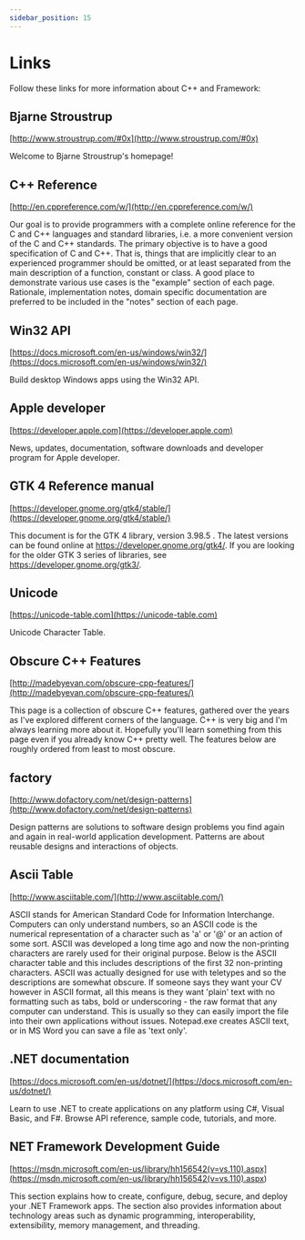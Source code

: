 ```yaml
---
sidebar_position: 15
---
```


# Links

Follow these links for more information about C++ and Framework:

## Bjarne Stroustrup

[http://www.stroustrup.com/#0x](http://www.stroustrup.com/#0x)

Welcome to Bjarne Stroustrup's homepage!

## C++ Reference

[http://en.cppreference.com/w/](http://en.cppreference.com/w/)

Our goal is to provide programmers with a complete online reference for the C and C++ languages and standard libraries, i.e. a more convenient version of the C and C++ standards.
The primary objective is to have a good specification of C and C++. That is, things that are implicitly clear to an experienced programmer should be omitted, or at least separated from the main description of a function, constant or class. A good place to demonstrate various use cases is the "example" section of each page. Rationale, implementation notes, domain specific documentation are preferred to be included in the "notes" section of each page.

## Win32 API

[https://docs.microsoft.com/en-us/windows/win32/](https://docs.microsoft.com/en-us/windows/win32/)

Build desktop Windows apps using the Win32 API.

## Apple developer

[https://developer.apple.com](https://developer.apple.com)

News, updates, documentation, software downloads and developer program for Apple developer.

## GTK 4 Reference manual

[https://developer.gnome.org/gtk4/stable/](https://developer.gnome.org/gtk4/stable/)

This document is for the GTK 4 library, version 3.98.5 . The latest versions can be found online at https://developer.gnome.org/gtk4/. If you are looking for the older GTK 3 series of libraries, see https://developer.gnome.org/gtk3/.

## Unicode

[https://unicode-table.com](https://unicode-table.com)

Unicode Character Table.

## Obscure C++ Features

[http://madebyevan.com/obscure-cpp-features/](http://madebyevan.com/obscure-cpp-features/)

This page is a collection of obscure C++ features, gathered over the years as I've explored different corners of the language. C++ is very big and I'm always learning more about it. Hopefully you'll learn something from this page even if you already know C++ pretty well. The features below are roughly ordered from least to most obscure.

## factory

[http://www.dofactory.com/net/design-patterns](http://www.dofactory.com/net/design-patterns)

Design patterns are solutions to software design problems you find again and again in real-world application development. Patterns are about reusable designs and interactions of objects.

## Ascii Table

[http://www.asciitable.com/](http://www.asciitable.com/)

ASCII stands for American Standard Code for Information Interchange. Computers can only understand numbers, so an ASCII code is the numerical representation of a character such as 'a' or '@' or an action of some sort. ASCII was developed a long time ago and now the non-printing characters are rarely used for their original purpose. Below is the ASCII character table and this includes descriptions of the first 32 non-printing characters. ASCII was actually designed for use with teletypes and so the descriptions are somewhat obscure. If someone says they want your CV however in ASCII format, all this means is they want 'plain' text with no formatting such as tabs, bold or underscoring - the raw format that any computer can understand. This is usually so they can easily import the file into their own applications without issues. Notepad.exe creates ASCII text, or in MS Word you can save a file as 'text only'.

## .NET documentation

[https://docs.microsoft.com/en-us/dotnet/](https://docs.microsoft.com/en-us/dotnet/)

Learn to use .NET to create applications on any platform using C#, Visual Basic, and F#. Browse API reference, sample code, tutorials, and more.

## NET Framework Development Guide

[https://msdn.microsoft.com/en-us/library/hh156542(v=vs.110).aspx](<https://msdn.microsoft.com/en-us/library/hh156542(v=vs.110).aspx>)

This section explains how to create, configure, debug, secure, and deploy your .NET Framework apps. The section also provides information about technology areas such as dynamic programming, interoperability, extensibility, memory management, and threading.
